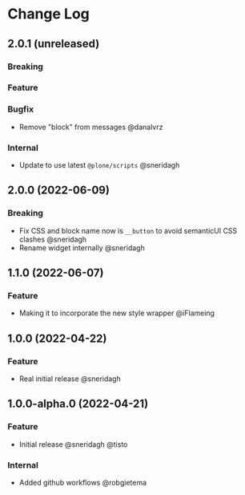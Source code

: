 # Change Log

## 2.0.1 (unreleased)

### Breaking

### Feature

### Bugfix
- Remove "block" from messages @danalvrz

### Internal

- Update to use latest `@plone/scripts` @sneridagh

## 2.0.0 (2022-06-09)

### Breaking

- Fix CSS and block name now is `__button` to avoid semanticUI CSS clashes @sneridagh
- Rename widget internally @sneridagh

## 1.1.0 (2022-06-07)

### Feature

- Making it to incorporate the new style wrapper @iFlameing

## 1.0.0 (2022-04-22)

### Feature

- Real initial release @sneridagh

## 1.0.0-alpha.0 (2022-04-21)

### Feature

- Initial release @sneridagh @tisto

### Internal

- Added github workflows @robgietema
